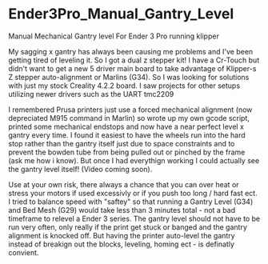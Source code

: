 # Ender3Pro_Manual_Gantry_Level
Manual Mechanical Gantry level For Ender 3 Pro running klipper

My sagging x gantry has always been causing me problems and I've been getting tired of leveling it. So I got a dual z stepper kit! I have a Cr-Touch but didn't want to get a new 5 driver main board to take advantage of Klipper-s Z stepper auto-alignment or Marlins (G34). So I was looking for solutions with just my stock Creality 4.2.2 board. I saw projects for other setups utilizing newer drivers such as the UART tmc2209 

I remembered Prusa printers just use a forced mechanical alignment (now depreciated M915 command in Marlin) so wrote up my own gcode script, printed some mechanical endstops and now have a near perfect level x gantry every time. I found it easiest to have the wheels run into the hard stop rather than the gantry itself just due to space constraints and to prevent the bowden tube from being pulled out or pinched by the frame (ask me how i know). But once I had everythign working I could actually see the gantry level itself! (Video coming soon).


Use at your own risk, there always a chance that you can over heat or stress your motors if used excessivly or if you push too long / hard fast ect. I tried to balance speed with "saftey" so that running a Gantry Level (G34) and Bed Mesh (G29) would take less than 3 minutes total - not a bad timeframe to relevel a Ender 3 series. The gantry level should not have to be run very often, only really if the print get stuck or banged and the gantry alignment is knocked off. But having the printer auto-level the gantry instead of breakign out the blocks, leveling, homing ect - is definatly convient.   

